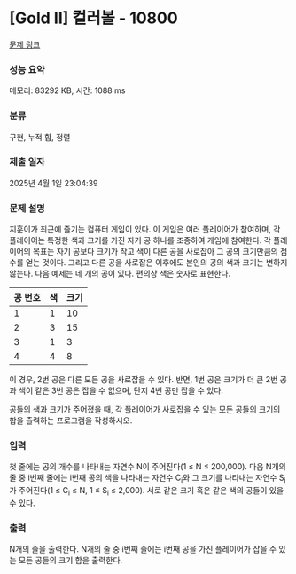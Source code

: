 # [Gold II] 컬러볼 - 10800 

[문제 링크](https://www.acmicpc.net/problem/10800) 

### 성능 요약

메모리: 83292 KB, 시간: 1088 ms

### 분류

구현, 누적 합, 정렬

### 제출 일자

2025년 4월 1일 23:04:39

### 문제 설명

<p>지훈이가 최근에 즐기는 컴퓨터 게임이 있다. 이 게임은 여러 플레이어가 참여하며, 각 플레이어는 특정한 색과 크기를 가진 자기 공 하나를 조종하여 게임에 참여한다. 각 플레이어의 목표는 자기 공보다 크기가 작고 색이 다른 공을 사로잡아 그 공의 크기만큼의 점수를 얻는 것이다. 그리고 다른 공을 사로잡은 이후에도 본인의 공의 색과 크기는 변하지 않는다. 다음 예제는 네 개의 공이 있다. 편의상 색은 숫자로 표현한다.</p>

<table class="table table-bordered" style="width:30%">
	<thead>
		<tr>
			<th>공 번호</th>
			<th>색</th>
			<th>크기</th>
		</tr>
	</thead>
	<tbody>
		<tr>
			<td>1</td>
			<td>1</td>
			<td>10</td>
		</tr>
		<tr>
			<td>2</td>
			<td>3</td>
			<td>15</td>
		</tr>
		<tr>
			<td>3</td>
			<td>1</td>
			<td>3</td>
		</tr>
		<tr>
			<td>4</td>
			<td>4</td>
			<td>8</td>
		</tr>
	</tbody>
</table>

<p>이 경우, 2번 공은 다른 모든 공을 사로잡을 수 있다. 반면, 1번 공은 크기가 더 큰 2번 공과 색이 같은 3번 공은 잡을 수 없으며, 단지 4번 공만 잡을 수 있다. </p>

<p>공들의 색과 크기가 주어졌을 때, 각 플레이어가 사로잡을 수 있는 모든 공들의 크기의 합을 출력하는 프로그램을 작성하시오. </p>

### 입력 

 <p>첫 줄에는 공의 개수를 나타내는 자연수 N이 주어진다(1 ≤ N ≤ 200,000). 다음 N개의 줄 중 i번째 줄에는 i번째 공의 색을 나타내는 자연수 C<sub>i</sub>와 그 크기를 나타내는 자연수 S<sub>i</sub>가 주어진다(1 ≤ C<sub>i</sub> ≤ N, 1 ≤ S<sub>i</sub> ≤ 2,000). 서로 같은 크기 혹은 같은 색의 공들이 있을 수 있다.</p>

### 출력 

 <p>N개의 줄을 출력한다. N개의 줄 중 i번째 줄에는 i번째 공을 가진 플레이어가 잡을 수 있는 모든 공들의 크기 합을 출력한다.</p>

